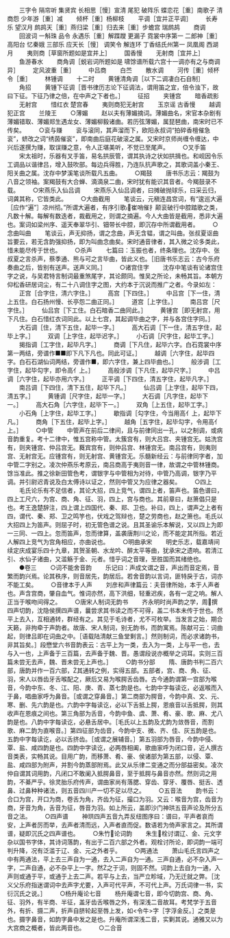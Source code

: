 <!-- { "loadSidebar": true } -->
　　三字令  隔帘听  集贤宾  长相思［慢］宣清  尾犯  破阵乐  蝶恋花［重］南歌子  清商怨  少年游［重］减
　　倾杯［重］杨柳枝
　　平调［宜并正平调］
　　长寿乐  望汉月  鹧鸪天［重］燕归梁［重］归去来［重］步蟾宫  瑞鹧鸪
　　商调
　　回波词  一斛珠  品令  永遇乐［重］解蹀躞  更漏子  霓裳中序第一  二郎神［重］高阳台  忆秦娥  三部乐  应天长［慢］  调笑令  解连环  丁香结氏州第一  凤凰阁  西湖月
　　夷则商［草窗所题如是宜并上］
　　国香慢
　　无射商［宜并上］
　　鱼游春水
　　商角调［蜕岩词所题如是  啸馀谱所载六宫十一调亦有之与商调异］
　　定风波重［重］
　　中吕商
　　白苎
　　散水调
　　河传［重］倾杯令［重］
　　林锺调
　　十二时
　　黄锺清角调［以下二调凄白石自制］
　　角招
　　黄锺下征调［晋书律历志论下征调法，谓用笛之宜，倍令浊下，故曰下征。下征乃律之倍，在中声之下者也。］
　　征招
　　夹锺宫
　　暗香疏影
　　无射宫
　　惜红衣  楚宫春
　　夷则商犯无射宫
　　玉京谣  古香慢
　　越调犯正宫
　　兰陵王
　　○薄媚
　　赵以夫有薄媚摘词。薄媚曲名，宋官本杂剧有薄媚错取、薄媚郑生遇龙女、薄媚柳毅诸曲。若历弦薄媚，属琵琶曲，南宋时已不传矣。
　　○衮与赚
　　衮与滚同，其声溜而下，欧阳永叔词“拍碎香檀催急衮”，蛴改之词“绣茵催衮”，即南曲后庭花破滚之属。又宋时京师尚缠令缠达，中兴后遂撰为赚，取误赚之意，令人正堪美听，不觉已至尾声。
　　○叉手笛
　　宋太祖时，乐器有叉手笛，易名拱辰管，谓其执诗之状如拱揖也。和岘因令乐工调品以谐律吕，增入鼓吹部。每边兵得胜，乃连队抗声歌之，其歌词盖小秦王、阳关曲之属。沈存中梦溪笔谈所载凡五曲。
　　○羯鼓
　　唐书乐志云：羯鼓为八音之领袖。案羯鼓有大合蝉、滴滴泉二曲，宋时犹有能识其音者。今羯鼓录不载。
　　○宋燕乐入仙吕调
　　宋燕乐入仙吕调者，曰摊破抛球乐，曰采云归，词龚其称，它皆类此。
　　○大曲截用
　　笔谈云，元稹连昌宫词，有“逡巡大遍［应作“遍”］凉州彻。”所谓大遍者，有序引歌崔哨催扌颠衮破行中腔踏歌之类，凡数十解。每解有数迭者，裁截用之，则谓之摘遍。今人大曲皆是截用，悉非大遍也。案词如梁州序、遥天奉翠华引、钿带长中腔，即沉存中所谓截用者。
　　○念曲叫曲
　　笔谈云，声无抑扬，谓之念曲，声无含韫，谓之叫曲。张叔夏讴曲旨要云，若无含韵强抑扬，即为叫曲念曲矣。宋时通音律者，其入微之论多类此，惜未能尽传于世也。
　　○杀声
　　七篇曰：玉振也者，终条理也。沈存中、张叔夏之言杀声，蔡季通、熊与可之言毕曲，皆此义也。［旧唐书乐志云：古今乐府奏曲之后，皆别有送声。送声义同。］
　　○诸宫住字
　　沈存中笔谈有论诸宫住字之说，与吴君特言制词最重煞尾字，其论颇同。惟吴之所论，未畅其旨。本朝方仰松香研居词尘，有二十八调住字之图，大约本于沉说而推广之者。今录如左：
　　正宫［合字住，清六字住。］
　　高宫［下四住。］
　　中吕宫［下一住，清上五住。白石扬州慢、长亭怨二曲正同。］
　　道宫［上字住。］
　　南吕宫［尺字住。］
　　仙吕宫［下工住。白石暗香二曲同此。］
　　黄锺宫［即无射宫，用下凡住。白石惜红衣词同此。以上七宫，其起调毕曲之字，并与各宫住字同。］
　　大石调［住，清下五住，起毕一字。］
　　高大石调［下一住，清五字住，起毕上字。］
　　双调［上字住，起毕迟字。］
　　小石调［尺字住，起毕工字。］
　　揭指调［工字住，起毕凡字。］
　　商调［下凡住，起毕六字。白石霓裳中序第一两结，旁谱作■■即下凡下凡也。同此可证。］
　　越调［六字住，起毕四字。白石石湖仙词两结，旁谱作■，即六字住，兼上四毕曲也。］
　　般涉调［工字住，起毕勾字，即令高亻上。］
　　高般涉调［下凡住，起毕尺字。］
　　中吕调［六字住，起毕亦用六字。］
　　正平调［下四住，清五字住，起毕凡字。］
　　南吕调［下四住，清下五住，起毕下凡。］
　　仙吕调［上字住，起毕下四，清五字。］
　　黄锺调［尺字住，起毕一字。］
　　大石调［凡字住，起毕下一。］
　　高大石角［六字住，起毕下一。］
　　双角［上五住，起毕工字。］
　　小石角［上字住，起毕工字。］
　　歇指调［勾字住，今当用高亻上，起毕下凡。］
　　商角［下五住，起毕上字。］
　　越角［五字住，起毕勾字，令用高亻上。］
　　○中管
　　中管声在前后二律间，且与前律同出一孔，以之制调，或病音韵重复。考十二律中，惟五宫称中管。太簇宫有，则大吕宫、夹锺宫无。姑洗宫有，则夹锺宫、仲吕宫无。蕤宾宫有，则仲吕宫、林锺宫无。南吕宫有，则夷则宫、无射宫无。应锺宫有，则无射宫、黄锺宫无。乐髓新经云：与前律同字者，加中管二字别之。凌次仲燕乐考原云，南吕商高于夷则音一律，故谓之中管林锺商。馀当准此。推之徐新田管色考，谓银字与中管相为对待，中管乃高调，银字乃平调。并引尉迟青说及白太傅诗以证之，然则中管又为应律之器矣。
　　○四上
　　毛氏论乐有不足信者，其论大招，四上竞气，谓四上者，笛声也。笛色谱曰，四上工尺六，为宫、商、角、征、羽，四上，宫与商也。其前章曰，赵箫倡只是也。考王逸楚辞注，四上谓上四国代、秦、郑、卫也。补曰，四上，谓声之上者有四，谓代、秦、郑、卫之鸣竽也，伏戏之驾辩也，楚之劳商也，赵之箫也。毛氏以大招四上为笛声。则屈子时，初无管色谱之说。且其圣谕乐本解说，又以四上为即一三同、一四上。忽而笛声，忽而律算，盖袭唐荆川之论，而不能定其所指。若近人解四上竞气为宫角相应，亦曲说也。
　　○明曲承宋
　　明史乐志，载嘉靖间续定庆成宴乐四十九章，其贺圣朝、水龙吟、醉太平等曲，犹承宋之遗响。若清江引、水仙子诸曲，又滥觞于金、元者。惜乎词之音理，至胜国而其绪绝也。
　　●卷三
　　○词不能舍音韵
　　乐记曰：声成文谓之音，声出而音定焉，音繁而韵兴焉。论其秩序，则音居先，韵居后。若舍音韵以言词，匪特戾于古，词亦不能工矣。
　　○音律本于人声
　　刘彦和声律篇云：夫音律所始，本于人声者也。声含宫商，肇自血气。惟词亦然，高下洪细，轻重迟疾，各有一定之响。解人正当于喉吻间得之。
　　○唐宋人制词无韵书
　　齐永明时尚声韵之学，周撰四声切韵，沈隐侯撰四声谱，曩尝求其书读之而不可得，盖二书本未传于世也。然平上去入，互相通转，群经有之。其见于毛诗者，尤不可枚举。当发言之始，期合天籁，非拘牵于声韵者。故唐、宋人制词，别无韵书，而韵寓焉。陈献可云：词曲起，则律吕即在词曲之中。［语载陆清献三鱼堂剩言。］然则制词，而必求诸韵书，非其旨矣。］段懋堂六书音韵表云：古平上为一类，去入为一类，上与平一也，去与入一也，上声备于三百篇，去声备于魏、晋。愚谓段说亦概举之词耳。实则三百篇未尝无去声，魏、晋未尝无上声也。］
　　○韵书分部
　　隋、唐韵书判二百六部，唐韵并作一百六部，其通转之例，实得五部。五部者，宫、商、角、征、羽，宋人以唇齿牙舌喉配之，厥后又易为喉腭舌齿唇。古今通韵谓第一宫部为喉音，今韵中东、冬、江、阳、庚、青、蒸七韵是也。七韵中字每读讫，必返喉而入于鼻，唱曲家呼为鼻音。［或谓之穿鼻音。］第二商部为腭音，今韵中真、文、元、寒、删、先六韵是也。六韵中字每读讫，必以下舌抵上腭，恩痕音以舌抵腭，则其收声在恩痕之间也。第三角部为舌音，今韵中鱼、虞、萧、肴、豪、歌、麻、尤八韵是也。八韵中字每读讫，必悬舌居中。［毛氏以上五韵及尤韵为敛唇音，而割歌、麻二韵为直喉音。］第四征部为齿音，今韵中支、微、齐、佳、灰五韵是也。五韵中字每读讫，必以舌挤齿。［或谓之展辅音。］第五羽部为唇音，今韵中侵、覃、盐、咸四韵是也。四韵中字读讫，必两唇相阖，歌曲家呼为闭口音，近人撰古音类表，实畅其说。目用广韵，而移萧、肴、豪、侯诸部为第五部，以侵、覃、盐、咸四部为附声，并割今韵蒸部附焉。此又从乐律二变通之而分部益密矣。凌次仲自谓其词用韵，凡闭口不敢阑入抵腭鼻音，至于抵腭与鼻音亦然。然则词之用韵，不綦严乎。徐灵胎乐府传声，谓曲家尚有落腮、穿齿、穿牙、覆唇、挺舌、透鼻、过鼻种种诸法，则五音四川产一切不足以尽之。
　　○五音法
　　韵书云：合口为宫，开口为商，卷舌为角，齐齿为征，撮口为羽。又云：喉音为宫，齿音为商，牙音为角，舌音为征，唇音为羽。如上所云，盖即沙门神珙五音声论及所分五音之法。
　　○四声谱
　　神珙四声五音九弄反纽图序曰：谱曰，平声者哀而安，上声者厉而举，去声者清而远，入声者直而促。数语若为倚声家言之。其所谓谱，疑即沉氏之四声谱也。
　　○朱竹论词韵
　　朱生栓讨谓辽、金、元文字杂以国书字体，其诗词落韵，有出于二百六部之外者。观栓讨所论，即词韵一端可判升降，况有泛滥于辽、金、元之外者乎。
　　○两通法
　　萧山毛氏言四声之中有两通法，平上去三声自为一通，去入二声自为一通。三声自通，必不杂入声一字，二声自通，必不杂平上一字。然之于词，则固不然。词韵上去自为一通，入声则或通于平，或通于上去二声。若平与上去，当严立畛域，乃无迁就之弊。［沈义父乐府指迷谓词中去声字尤要，入声可代平声，不可代上声。万氏词律一书，实衍沉氏之说。］
　　○杨升庵论七音
　　杨升庵谓七音，即今切韵宫、商、角、征、羽外，有半商、半征，盖牙齿舌喉唇之外，有深浅二音故耳。考梵学于五音外，有折、摄二声，折声自脐轮起至唇上发，如<令牛>字［字浮金反。］之类是也。摄字鼻音，如韵字鼻中发之是也。升庵所谓深浅二音，实剿其说。通雅又以为大宫商之概者，皆此两音也。
　　○二合音
